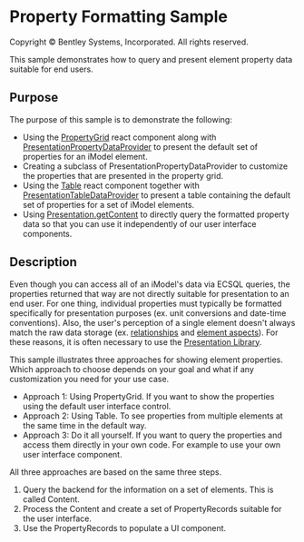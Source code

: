 # Property Formatting Sample

Copyright © Bentley Systems, Incorporated. All rights reserved.

This sample demonstrates how to query and present element property data suitable for end users.

## Purpose

The purpose of this sample is to demonstrate the following:

- Using the [PropertyGrid](https://www.itwinjs.org/reference/components-react/propertygrid/propertygrid/) react component along with [PresentationPropertyDataProvider](https://www.itwinjs.org/reference/presentation-components/propertygrid/presentationpropertydataprovider/) to present the default set of properties for an iModel element.
- Creating a subclass of PresentationPropertyDataProvider to customize the properties that are presented in the property grid.
- Using the [Table](https://www.itwinjs.org/reference/components-react/table/table/) react component together with [PresentationTableDataProvider](https://www.itwinjs.org/reference/presentation-components/table/presentationtabledataprovider/) to present a table containing the default set of properties for a set of iModel elements.
- Using [Presentation.getContent](https://www.itwinjs.org/reference/presentation-frontend/core/presentationmanager/) to directly query the formatted property data so that you can use it independently of our user interface components.

## Description

Even though you can access all of an iModel's data via ECSQL queries, the properties returned that way are not directly suitable for presentation to an end user.  For one thing, individual properties must typically be formatted specifically for presentation purposes (ex. unit conversions and date-time conventions).  Also, the user's perception of a single element doesn't always match the raw data storage (ex. [relationships](https://www.itwinjs.org/bis/intro/relationship-fundamentals/) and [element aspects](https://www.itwinjs.org/bis/intro/elementaspect-fundamentals/)).  For these reasons, it is often necessary to use the [Presentation Library](https://www.itwinjs.org/presentation/).

This sample illustrates three approaches for showing element properties.  Which approach to choose depends on your goal and what if any customization you need for your use case.

- Approach 1: Using PropertyGrid.  If you want to show the properties using the default user interface control.
- Approach 2: Using Table.  To see properties from multiple elements at the same time in the default way.
- Approach 3: Do it all yourself.  If you want to query the properties and access them directly in your own code.  For example to use your own user interface component.

All three approaches are based on the same three steps.

1. Query the backend for the information on a set of elements.  This is called Content.
2. Process the Content and create a set of PropertyRecords suitable for the user interface.
3. Use the PropertyRecords to populate a UI component.
